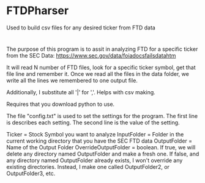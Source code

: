 # FTDPharser
 Used to build csv files for any desired ticker from FTD data

 #
The purpose of this program is to assit in analyzing FTD for a specific ticker from the SEC
Data: https://www.sec.gov/data/foiadocsfailsdatahtm

It will read N number of FTD files, 
look for a specific ticker symbol, get that file line and remember it.
Once we read all the files in the data folder, we write all the lines we
remembered to one output file. 


Additionally, I substitute all '|' for ','. Helps with csv making.

Requires that you download python to use. 

The file "config.txt" is used to set the settings for the program. 
The first line is describes each setting.
The second line is the value of the setting.

Ticker = Stock Symbol you want to analyze 
InputFolder = Folder in the current working directory that you have the SEC FTD data
OutputFolder = Name of the Output Folder
OverrideOutputFolder = boolean. If true, we will delete any directory named OutputFolder and make a fresh one. If false, and any directory 
named OutputFolder already exists, I won't override any existing directories. Instead, I make one called OutputFolder2, or OutputFolder3, etc.